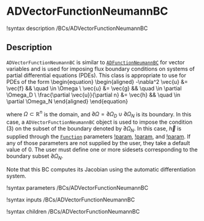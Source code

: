 # ADVectorFunctionNeumannBC

!syntax description /BCs/ADVectorFunctionNeumannBC

## Description

`ADVectorFunctionNeumannBC` is similar to [`ADFunctionNeumannBC`](bcs/ADFunctionNeumannBC) for
vector variables and is used for
imposing flux boundary conditions on systems of
partial differential equations (PDEs). This
class is appropriate to use for PDEs of the form
\begin{equation}
\begin{aligned}
  -\nabla^2 \vec{u} &= \vec{f} && \quad \in \Omega \\
  \vec{u} &= \vec{g} && \quad \in \partial \Omega_D \\
  \frac{\partial \vec{u}}{\partial n} &= \vec{h} && \quad \in \partial \Omega_N
\end{aligned}
\end{equation}

where $\Omega \subset \mathbb{R}^n$ is the domain, and $\partial
\Omega = \partial \Omega_D \cup \partial \Omega_N$ is its boundary. In
this case, a `ADVectorFunctionNeumannBC` object is used to impose the condition (3)
on the subset of the boundary denoted by $\partial \Omega_N$. In this case,
$\vec{h}$ is supplied through the [`Function`](Functions/index.md) parameters [!param](BCs/ADVectorFunctionNeumanBC/function_x), [!param](BCs/ADVectorFunctionNeumanBC/function_y), and
[!param](BCs/ADVectorFunctionNeumanBC/function_z). If any of those parameters are not supplied by the user, they
take a default value of $0$. The user must define one
or more sidesets corresponding to the boundary subset $\partial \Omega_N$.

Note that this BC computes its Jacobian using the automatic differentiation system.

!syntax parameters /BCs/ADVectorFunctionNeumannBC

!syntax inputs /BCs/ADVectorFunctionNeumannBC

!syntax children /BCs/ADVectorFunctionNeumannBC
